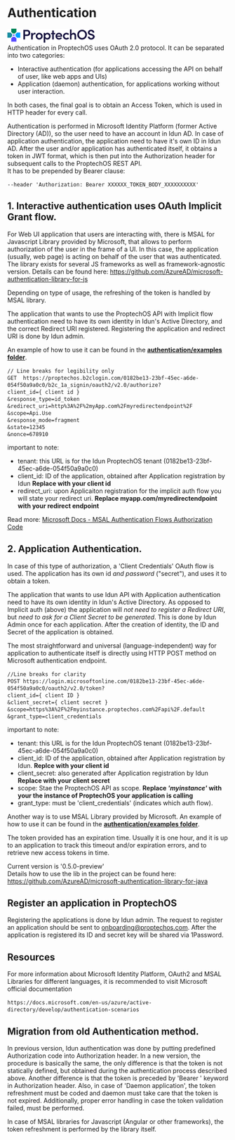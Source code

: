 # Authentication
![ProptechOS logo](../../images/ProptechOS-logotype-ex.png)  
Authentication in ProptechOS uses OAuth 2.0 protocol.
It can be separated into two categories:
* Interactive authentication (for applications accessing the API on behalf of user, like web apps and UIs)
* Application (daemon) authentication, for applications working without user interaction.

In both cases, the final goal is to obtain an Access Token, which is used in HTTP header for every call.

Authentication is performed in Microsoft Identity Platform (former Active Directory (AD)), so the user need to have an account in Idun AD. In case of application authentication, the application need to have it's own ID in Idun AD. After the user and/or application has authenticated itself, it obtains a token in JWT format, which is then put into the Authorization header for subsequent calls to the ProptechOS REST API.  
It has to be prepended by Bearer clause:
```
--header 'Authorization: Bearer XXXXXX_TOKEN_BODY_XXXXXXXXXX'  
```

## 1. Interactive authentication uses OAuth Implicit Grant flow.

For Web UI application that users are interacting with, there is MSAL for Javascript Library provided by Microsoft,
that allows to perform authorization of the user in the frame of a UI. In this case, the application (usually, web page) is acting on behalf of the user that was authenticated.
The library exists for several JS frameworks as well as framework-agnostic version.
Details can be found here:
https://github.com/AzureAD/microsoft-authentication-library-for-js

Depending on type of usage, the refreshing of the token is handled by MSAL library.

The application that wants to use the ProptechOS API with Implicit flow authentication need to have its own identity in Idun's Active Directory, and the correct Redirect URI registered. Registering the application and redirect URI is done by Idun admin.

An example of how to use it can be found in the **[authentication/examples folder](../examples)**.


```
// Line breaks for legibility only
GET  https://proptechos.b2clogin.com/0182be13-23bf-45ec-a6de-054f50a9a0c0/b2c_1a_signin/oauth2/v2.0/authorize?
client_id={ client id }
&response_type=id_token
&redirect_uri=http%3A%2F%2myApp.com%2Fmyredirectendpoint%2F
&scope=Api.Use
&response_mode=fragment
&state=12345
&nonce=678910
```

important to note:
* tenant: this URL is for the Idun ProptechOS tenant (0182be13-23bf-45ec-a6de-054f50a9a0c0)
* client_id: ID of the application, obtained after Application registration by Idun **Replace with your client id**
* redirect_uri: upon Applicaiton registration for the implicit auth flow you will state your redirect uri. **Replace myapp.com/myredirectendpoint with your redirect endpoint**

Read more: [Microsoft Docs - MSAL Authentication Flows Authorization Code](https://docs.microsoft.com/en-us/azure/active-directory/develop/msal-authentication-flows#authorization-code)

## 2. Application Authentication.

In case of this type of authorization, a 'Client Credentials' OAuth flow is used. The application has its own id _and password_ ("secret"), and uses it to obtain a token.

The application that wants to use Idun API with Application authentication need to have its own identity in Idun's Active Directory. As opposed to Implicit auth (above) the application will _not need to register a Redirect URI_, but _need to ask for a Client Secret to be generated_. This is done by Idun Admin once for each application. After the creation of identity, the ID and Secret of the application is obtained.

The most straightforward and universal (language-independent) way for application to authenticate itself
is directly using HTTP POST method on Microsoft authentication endpoint.

```
//Line breaks for clarity
POST https://login.microsoftonline.com/0182be13-23bf-45ec-a6de-054f50a9a0c0/oauth2/v2.0/token?
client_id={ client ID }
&client_secret={ client secret }
&scope=https%3A%2F%2Fmyinstance.proptechos.com%2Fapi%2F.default
&grant_type=client_credentials
```

important to note:
* tenant: this URL is for the Idun ProptechOS tenant (0182be13-23bf-45ec-a6de-054f50a9a0c0)
* client_id: ID of the application, obtained after Application registration by Idun. **Replce with your client id**
* client_secret: also generated after Application registration by Idun **Replace with your client secret**
* scope: Stae the ProptechOS API as scope. **Replace _'myinstance'_ with your the instance of ProptechOS your application is calling**
* grant_type: must be 'client_credentials' (indicates which auth flow).


Another way is to use MSAL Library provided by Microsoft. An example of how to use it can be found in the **[authentication/examples folder](../examples)**.

The token provided has an expiration time. Usually it is one hour, and it is up to an application to track this timeout
and/or expiration errors, and to retrieve new access tokens in time.

Current version is  '0.5.0-preview'   
Details how to use the lib in the project can be found here:
https://github.com/AzureAD/microsoft-authentication-library-for-java

## Register an application in ProptechOS
Registering the applications is done by Idun admin. The request to register an application should be sent to onboarding@proptechos.com. After the application is registered its ID and secret key will be shared via 1Password.


## Resources

For more information about Microsoft Identity Platform, OAuth2 and MSAL Libraries for different languages, it is recommended to
visit Microsoft official documentation

```text
https://docs.microsoft.com/en-us/azure/active-directory/develop/authentication-scenarios
```
## Migration from old Authentication method.

In previous version, Idun authentication was done by putting predefined Authorization code into Authorization header.
In a new version, the procedure is basically the same, the only difference is that the token is not statically defined,
but obtained during the authentication process described above.
Another difference is that the token is preceded by 'Bearer ' keyword in Authorization header.
Also, in case of 'Daemon application', the token refreshment must be coded and daemon must take care that the token is not expired.
Additionally, proper error handling in case the token validation failed, must be performed.

In case of MSAL libraries for Javascript (Angular or other frameworks), the token refreshment is performed by the library itself.
